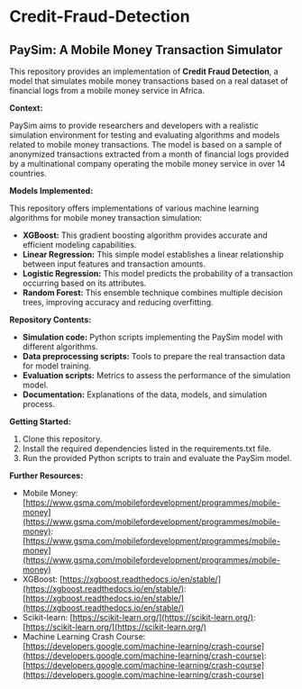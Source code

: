# Credit-Fraud-Detection

## PaySim: A Mobile Money Transaction Simulator

This repository provides an implementation of **Credit Fraud Detection**, a model that simulates mobile money transactions based on a real dataset of financial logs from a mobile money service in Africa.

**Context:**

PaySim aims to provide researchers and developers with a realistic simulation environment for testing and evaluating algorithms and models related to mobile money transactions. The model is based on a sample of anonymized transactions extracted from a month of financial logs provided by a multinational company operating the mobile money service in over 14 countries.

**Models Implemented:**

This repository offers implementations of various machine learning algorithms for mobile money transaction simulation:

* **XGBoost:** This gradient boosting algorithm provides accurate and efficient modeling capabilities.
* **Linear Regression:** This simple model establishes a linear relationship between input features and transaction amounts.
* **Logistic Regression:** This model predicts the probability of a transaction occurring based on its attributes.
* **Random Forest:** This ensemble technique combines multiple decision trees, improving accuracy and reducing overfitting.

**Repository Contents:**

* **Simulation code:** Python scripts implementing the PaySim model with different algorithms.
* **Data preprocessing scripts:** Tools to prepare the real transaction data for model training.
* **Evaluation scripts:** Metrics to assess the performance of the simulation model.
* **Documentation:** Explanations of the data, models, and simulation process.

**Getting Started:**

1. Clone this repository.
2. Install the required dependencies listed in the requirements.txt file.
3. Run the provided Python scripts to train and evaluate the PaySim model.

**Further Resources:**

* Mobile Money: [https://www.gsma.com/mobilefordevelopment/programmes/mobile-money](https://www.gsma.com/mobilefordevelopment/programmes/mobile-money): [https://www.gsma.com/mobilefordevelopment/programmes/mobile-money](https://www.gsma.com/mobilefordevelopment/programmes/mobile-money)
* XGBoost: [https://xgboost.readthedocs.io/en/stable/](https://xgboost.readthedocs.io/en/stable/): [https://xgboost.readthedocs.io/en/stable/](https://xgboost.readthedocs.io/en/stable/)
* Scikit-learn: [https://scikit-learn.org/](https://scikit-learn.org/): [https://scikit-learn.org/](https://scikit-learn.org/)
* Machine Learning Crash Course: [https://developers.google.com/machine-learning/crash-course](https://developers.google.com/machine-learning/crash-course): [https://developers.google.com/machine-learning/crash-course](https://developers.google.com/machine-learning/crash-course)

